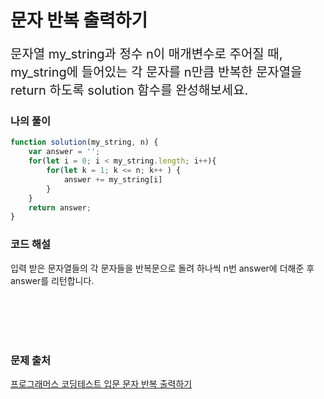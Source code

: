 # 문자 반복 출력하기

<p style='font-size: 20px'>문자열 my_string과 정수 n이 매개변수로 주어질 때, my_string에 들어있는 각 문자를 n만큼 반복한 문자열을 return 하도록 solution 함수를 완성해보세요.</p>

### 나의 풀이

```javascript
function solution(my_string, n) {
    var answer = '';
    for(let i = 0; i < my_string.length; i++){
        for(let k = 1; k <= n; k++ ) {
            answer += my_string[i]
        }
    }
    return answer;
}
```

### 코드 해설

입력 받은 문자열들의 각 문자들을 반복문으로 돌려 하나씩 n번 answer에 더해준 후 answer를 리턴합니다. 

<br />
<br />
<br />
<br />

### 문제 출처

<a href='https://school.programmers.co.kr/learn/courses/30/lessons/120825'>프로그래머스 코딩테스트 입문 문자 반복 출력하기</a>
